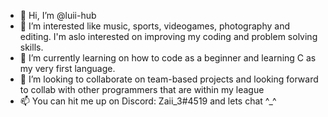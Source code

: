 - 👋 Hi, I’m @luii-hub
- 👀 I’m interested like music, sports, videogames, photography and editing. I'm aslo interested on improving my coding and problem solving skills.
- 🌱 I’m currently learning on how to code as a beginner and learning C as my very first language.  
- 💞️ I’m looking to collaborate on team-based projects and looking forward  to collab with other programmers that are within my league 
- 📫 You can hit me up on Discord: Zaii_3#4519 and lets chat ^_^

<!---
luii-hub/luii-hub is a ✨ special ✨ repository because its `README.md` (this file) appears on your GitHub profile.
You can click the Preview link to take a look at your changes.
--->
